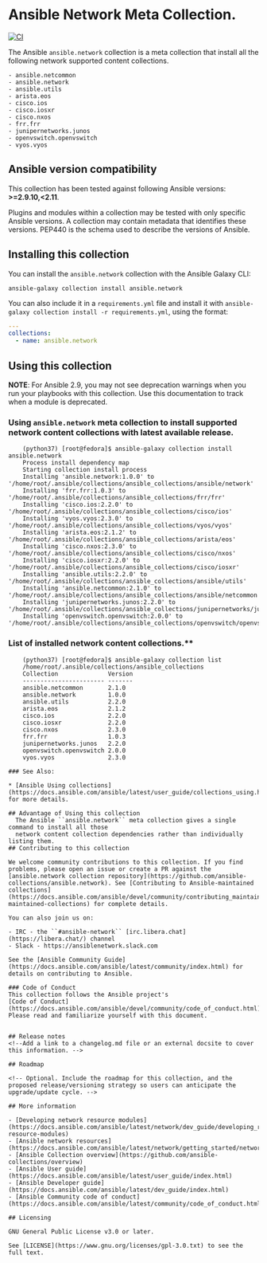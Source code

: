 

# Ansible Network Meta Collection.
[![CI](https://zuul-ci.org/gated.svg)](https://dashboard.zuul.ansible.com/t/ansible/builds?project=ansible-collections%2Fansible.network) <!--[![Codecov](https://img.shields.io/codecov/c/github/ansible-collections/ansible.network)](https://codecov.io/gh/ansible-collections/ansible.network)-->

The Ansible ``ansible.network`` collection is a meta collection that install all the following network supported content collections.
 ```
- ansible.netcommon
- ansible.network
- ansible.utils
- arista.eos
- cisco.ios
- cisco.iosxr
- cisco.nxos
- frr.frr
- junipernetworks.junos
- openvswitch.openvswitch
- vyos.vyos
 ```


<!--start requires_ansible-->
## Ansible version compatibility

This collection has been tested against following Ansible versions: **>=2.9.10,<2.11**.

Plugins and modules within a collection may be tested with only specific Ansible versions.
A collection may contain metadata that identifies these versions.
PEP440 is the schema used to describe the versions of Ansible.
<!--end requires_ansible-->

<!--start collection content-->
<!--end collection content-->

## Installing this collection

You can install the ``ansible.network`` collection with the Ansible Galaxy CLI:

    ansible-galaxy collection install ansible.network

You can also include it in a `requirements.yml` file and install it with `ansible-galaxy collection install -r requirements.yml`, using the format:

```yaml
---
collections:
  - name: ansible.network
```
## Using this collection

**NOTE**: For Ansible 2.9, you may not see deprecation warnings when you run your playbooks with this collection. Use this documentation to track when a module is deprecated.

### Using ``ansible.network`` meta collection to install supported network content collections with latest available release.
```
    (python37) [root@fedora]$ ansible-galaxy collection install ansible.network
    Process install dependency map
    Starting collection install process
    Installing 'ansible.network:1.0.0' to '/home/root/.ansible/collections/ansible_collections/ansible/network'
    Installing 'frr.frr:1.0.3' to '/home/root/.ansible/collections/ansible_collections/frr/frr'
    Installing 'cisco.ios:2.2.0' to '/home/root/.ansible/collections/ansible_collections/cisco/ios'
    Installing 'vyos.vyos:2.3.0' to '/home/root/.ansible/collections/ansible_collections/vyos/vyos'
    Installing 'arista.eos:2.1.2' to '/home/root/.ansible/collections/ansible_collections/arista/eos'
    Installing 'cisco.nxos:2.3.0' to '/home/root/.ansible/collections/ansible_collections/cisco/nxos'
    Installing 'cisco.iosxr:2.2.0' to '/home/root/.ansible/collections/ansible_collections/cisco/iosxr'
    Installing 'ansible.utils:2.2.0' to '/home/root/.ansible/collections/ansible_collections/ansible/utils'
    Installing 'ansible.netcommon:2.1.0' to '/home/root/.ansible/collections/ansible_collections/ansible/netcommon'
    Installing 'junipernetworks.junos:2.2.0' to '/home/root/.ansible/collections/ansible_collections/junipernetworks/junos'
    Installing 'openvswitch.openvswitch:2.0.0' to '/home/root/.ansible/collections/ansible_collections/openvswitch/openvswitch'
```

### List of installed network content collections.**
```
    (python37) [root@fedora]$ ansible-galaxy collection list
    /home/root/.ansible/collections/ansible_collections
    Collection              Version
    ----------------------- -------
    ansible.netcommon       2.1.0
    ansible.network         1.0.0
    ansible.utils           2.2.0
    arista.eos              2.1.2
    cisco.ios               2.2.0
    cisco.iosxr             2.2.0
    cisco.nxos              2.3.0
    frr.frr                 1.0.3
    junipernetworks.junos   2.2.0
    openvswitch.openvswitch 2.0.0
    vyos.vyos               2.3.0

### See Also:

* [Ansible Using collections](https://docs.ansible.com/ansible/latest/user_guide/collections_using.html) for more details.

## Advantage of Using this collection
  The Ansible ``ansible.network`` meta collection gives a single command to install all those
  network content collection dependencies rather than individually listing them.
## Contributing to this collection

We welcome community contributions to this collection. If you find problems, please open an issue or create a PR against the [ansible.network collection repository](https://github.com/ansible-collections/ansible.network). See [Contributing to Ansible-maintained collections](https://docs.ansible.com/ansible/devel/community/contributing_maintained_collections.html#contributing-maintained-collections) for complete details.

You can also join us on:

- IRC - the ``#ansible-network`` [irc.libera.chat](https://libera.chat/) channel
- Slack - https://ansiblenetwork.slack.com

See the [Ansible Community Guide](https://docs.ansible.com/ansible/latest/community/index.html) for details on contributing to Ansible.

### Code of Conduct
This collection follows the Ansible project's
[Code of Conduct](https://docs.ansible.com/ansible/devel/community/code_of_conduct.html).
Please read and familiarize yourself with this document.


## Release notes
<!--Add a link to a changelog.md file or an external docsite to cover this information. -->

## Roadmap

<!-- Optional. Include the roadmap for this collection, and the proposed release/versioning strategy so users can anticipate the upgrade/update cycle. -->

## More information

- [Developing network resource modules](https://docs.ansible.com/ansible/latest/network/dev_guide/developing_resource_modules_network.html#developing-resource-modules)
- [Ansible network resources](https://docs.ansible.com/ansible/latest/network/getting_started/network_resources.html)
- [Ansible Collection overview](https://github.com/ansible-collections/overview)
- [Ansible User guide](https://docs.ansible.com/ansible/latest/user_guide/index.html)
- [Ansible Developer guide](https://docs.ansible.com/ansible/latest/dev_guide/index.html)
- [Ansible Community code of conduct](https://docs.ansible.com/ansible/latest/community/code_of_conduct.html)

## Licensing

GNU General Public License v3.0 or later.

See [LICENSE](https://www.gnu.org/licenses/gpl-3.0.txt) to see the full text.
